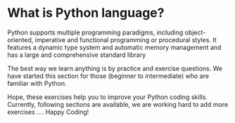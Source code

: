 # What is Python language?

Python supports multiple programming paradigms, including object-oriented, imperative and functional programming or procedural styles. It features a dynamic type system and automatic memory management and has a large and comprehensive standard library

The best way we learn anything is by practice and exercise questions. We have started this section for those (beginner to intermediate) who are familiar with Python.

Hope, these exercises help you to improve your Python coding skills. Currently, following sections are available, we are working hard to add more exercises .... Happy Coding!
